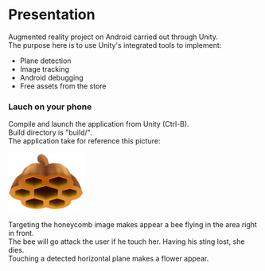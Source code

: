 # Presentation
Augmented reality project on Android carried out through Unity.  
The purpose here is to use Unity's integrated tools to implement:
- Plane detection
- Image tracking
- Android debugging
- Free assets from the store
### Lauch on your phone
Compile and launch the application from Unity (Ctrl-B).  
Build directory is "build/".  
The application take for reference this picture:
<br/><br/>
<img src="https://raw.githubusercontent.com/DryZn/Projet-RA-Android/master/Assets/amusedART/Fantasy%20Bee/Texture/CustomHive.png" width="30%">
<br/><br/>
Targeting the honeycomb image makes appear a bee flying in the area right in front.  
The bee will go attack the user if he touch her. Having his sting lost, she dies.  
Touching a detected horizontal plane makes a flower appear.